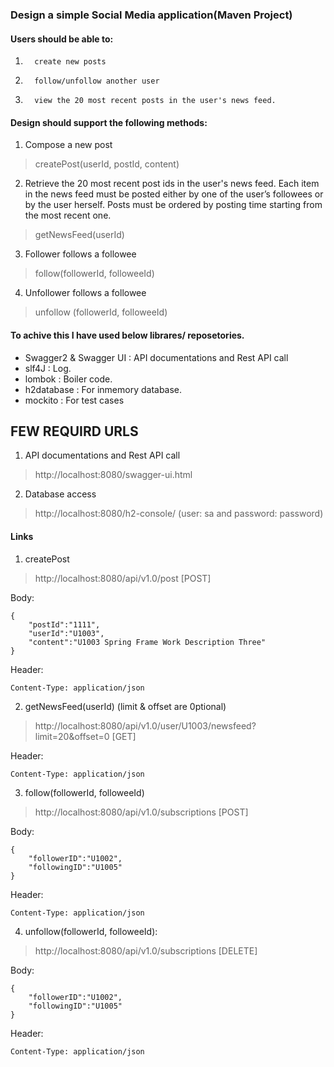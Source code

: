 ###  Design a simple Social Media application(Maven Project)


#### Users should be able to:

1.       create new posts

2.       follow/unfollow another user

3.       view the 20 most recent posts in the user's news feed.


#### Design should support the following methods:

1. Compose a new post
> createPost(userId, postId, content)

2. Retrieve the 20 most recent post ids in the user's news feed. Each item in the news feed must be posted either by one of the user’s followees or by the user herself. Posts must be ordered by posting time starting from the most recent one.
> getNewsFeed(userId)

3. Follower follows a followee
>follow(followerId, followeeId)

4. Unfollower follows a followee
>unfollow (followerId, followeeId)



#### To achive this I have used below librares/ reposetories.

- Swagger2 & Swagger UI : API documentations and Rest API call
- slf4J : Log.
- lombok : Boiler code.
- h2database : For inmemory database.
- mockito : For test cases


## FEW REQUIRD URLS

1. API documentations and Rest API call
> http://localhost:8080/swagger-ui.html

2. Database access
> http://localhost:8080/h2-console/   (user: sa and password: password)

#### Links
1. createPost
> http://localhost:8080/api/v1.0/post [POST]

Body:
```
{
	"postId":"1111",
	"userId":"U1003",
	"content":"U1003 Spring Frame Work Description Three"
}
```
Header:
```
Content-Type: application/json
```

2. getNewsFeed(userId)
(limit & offset are 0ptional)
> http://localhost:8080/api/v1.0/user/U1003/newsfeed?limit=20&offset=0 [GET]

Header:
```
Content-Type: application/json
```

3. follow(followerId, followeeId)
> http://localhost:8080/api/v1.0/subscriptions [POST]

Body:
```
{
	"followerID":"U1002",
	"followingID":"U1005"
}
```
Header:
```
Content-Type: application/json
```

4. unfollow(followerId, followeeId):
> http://localhost:8080/api/v1.0/subscriptions [DELETE]

Body:
```
{
	"followerID":"U1002",
	"followingID":"U1005"
}
```
Header:
```
Content-Type: application/json
```
